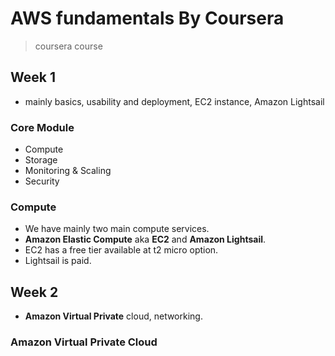 # AWS fundamentals By Coursera 
> coursera course 

## Week 1 

- mainly basics, usability and deployment, EC2 instance, Amazon Lightsail

### Core Module 

- Compute 
- Storage 
- Monitoring & Scaling 
- Security 

### Compute 

- We have mainly two main compute services.
- **Amazon Elastic Compute** aka **EC2** and **Amazon Lightsail**.
- EC2 has a free tier available at t2 micro option.
- Lightsail is paid. 


## Week 2 

- **Amazon Virtual Private** cloud, networking. 

### Amazon Virtual Private Cloud
